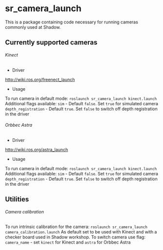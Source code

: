 # sr_camera_launch

This is a package containing code necessary for running cameras commonly used at Shadow.

## Currently supported cameras
###### Kinect
- Driver

<http://wiki.ros.org/freenect_launch>

- Usage

To run camera in default mode:
`roslaunch sr_camera_launch kinect.launch`
Additional flags available:
`sim` - Default `false`. Set `true` for simulated camera
`depth_registration` - Default `true`. Set `false` to switch off depth registration in the driver
###### Orbbec Astra
- Driver

<http://wiki.ros.org/astra_launch>

- Usage

To run camera in default mode:
`roslaunch sr_camera_launch kinect.launch`
Additional flags available:
`sim` - Default `false`. Set `true` for simulated camera
`depth_registration` - Default `true`. Set `false` to switch off depth registration in the driver

## Utilities
###### Camera calibration
To run intrinsic calibration for the camera:
`roslaunch sr_camera_launch camera_calibration.launch`
As default set to be used with Kinect and with a checker board used in Shadow workshop. To switch camera use flag:
`camera_name` - set `kinect` for Kinect and `astra` for Orbbec Astra
